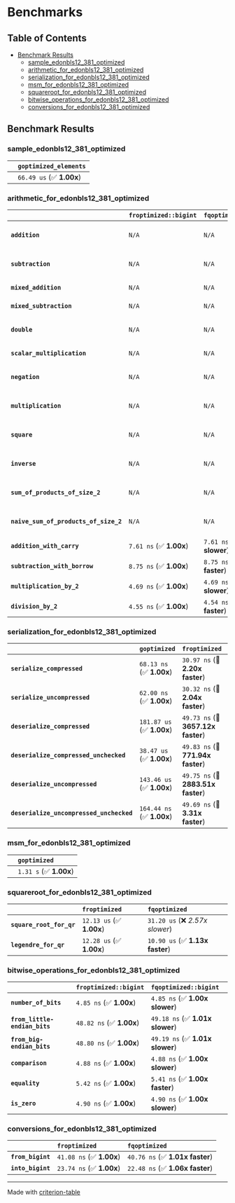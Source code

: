 # Benchmarks

## Table of Contents

- [Benchmark Results](#benchmark-results)
    - [sample_edonbls12_381_optimized](#sample_edonbls12_381_optimized)
    - [arithmetic_for_edonbls12_381_optimized](#arithmetic_for_edonbls12_381_optimized)
    - [serialization_for_edonbls12_381_optimized](#serialization_for_edonbls12_381_optimized)
    - [msm_for_edonbls12_381_optimized](#msm_for_edonbls12_381_optimized)
    - [squareroot_for_edonbls12_381_optimized](#squareroot_for_edonbls12_381_optimized)
    - [bitwise_operations_for_edonbls12_381_optimized](#bitwise_operations_for_edonbls12_381_optimized)
    - [conversions_for_edonbls12_381_optimized](#conversions_for_edonbls12_381_optimized)

## Benchmark Results

### sample_edonbls12_381_optimized

|        | `goptimized_elements`           |
|:-------|:------------------------------- |
|        | `66.49 us` (✅ **1.00x**)        |

### arithmetic_for_edonbls12_381_optimized

|                                       | `froptimized::bigint`          | `fqoptimized::bigint`          | `goptimized`              | `fqoptimized`                   | `froptimized`                    |
|:--------------------------------------|:-------------------------------|:-------------------------------|:--------------------------|:--------------------------------|:-------------------------------- |
| **`addition`**                        | `N/A`                          | `N/A`                          | `389.92 ns` (✅ **1.00x**) | `8.72 ns` (🚀 **44.70x faster**) | `8.64 ns` (🚀 **45.13x faster**)  |
| **`subtraction`**                     | `N/A`                          | `N/A`                          | `409.15 ns` (✅ **1.00x**) | `8.83 ns` (🚀 **46.36x faster**) | `8.80 ns` (🚀 **46.50x faster**)  |
| **`mixed_addition`**                  | `N/A`                          | `N/A`                          | `400.88 ns` (✅ **1.00x**) | `N/A`                           | `N/A`                            |
| **`mixed_subtraction`**               | `N/A`                          | `N/A`                          | `407.44 ns` (✅ **1.00x**) | `N/A`                           | `N/A`                            |
| **`double`**                          | `N/A`                          | `N/A`                          | `295.54 ns` (✅ **1.00x**) | `5.87 ns` (🚀 **50.31x faster**) | `5.86 ns` (🚀 **50.45x faster**)  |
| **`scalar_multiplication`**           | `N/A`                          | `N/A`                          | `147.72 us` (✅ **1.00x**) | `N/A`                           | `N/A`                            |
| **`negation`**                        | `N/A`                          | `N/A`                          | `N/A`                     | `6.13 ns` (✅ **1.01x faster**)  | `6.17 ns` (✅ **1.00x**)          |
| **`multiplication`**                  | `N/A`                          | `N/A`                          | `N/A`                     | `42.97 ns` (✅ **1.00x slower**) | `42.80 ns` (✅ **1.00x**)         |
| **`square`**                          | `N/A`                          | `N/A`                          | `N/A`                     | `35.38 ns` (✅ **1.01x slower**) | `35.03 ns` (✅ **1.00x**)         |
| **`inverse`**                         | `N/A`                          | `N/A`                          | `N/A`                     | `6.93 us` (✅ **1.01x faster**)  | `7.01 us` (✅ **1.00x**)          |
| **`sum_of_products_of_size_2`**       | `N/A`                          | `N/A`                          | `N/A`                     | `61.57 ns` (✅ **1.00x faster**) | `61.59 ns` (✅ **1.00x**)         |
| **`naive_sum_of_products_of_size_2`** | `N/A`                          | `N/A`                          | `N/A`                     | `89.00 ns` (✅ **1.01x faster**) | `89.85 ns` (✅ **1.00x**)         |
| **`addition_with_carry`**             | `7.61 ns` (✅ **1.00x**)        | `7.61 ns` (✅ **1.00x slower**) | `N/A`                     | `N/A`                           | `N/A`                            |
| **`subtraction_with_borrow`**         | `8.75 ns` (✅ **1.00x**)        | `8.75 ns` (✅ **1.00x faster**) | `N/A`                     | `N/A`                           | `N/A`                            |
| **`multiplication_by_2`**             | `4.69 ns` (✅ **1.00x**)        | `4.69 ns` (✅ **1.00x slower**) | `N/A`                     | `N/A`                           | `N/A`                            |
| **`division_by_2`**                   | `4.55 ns` (✅ **1.00x**)        | `4.54 ns` (✅ **1.00x faster**) | `N/A`                     | `N/A`                           | `N/A`                            |

### serialization_for_edonbls12_381_optimized

|                                          | `goptimized`              | `froptimized`                      | `fqoptimized`                       |
|:-----------------------------------------|:--------------------------|:-----------------------------------|:----------------------------------- |
| **`serialize_compressed`**               | `68.13 ns` (✅ **1.00x**)  | `30.97 ns` (🚀 **2.20x faster**)    | `30.97 ns` (🚀 **2.20x faster**)     |
| **`serialize_uncompressed`**             | `62.00 ns` (✅ **1.00x**)  | `30.32 ns` (🚀 **2.04x faster**)    | `30.85 ns` (🚀 **2.01x faster**)     |
| **`deserialize_compressed`**             | `181.87 us` (✅ **1.00x**) | `49.73 ns` (🚀 **3657.12x faster**) | `52.22 ns` (🚀 **3482.93x faster**)  |
| **`deserialize_compressed_unchecked`**   | `38.47 us` (✅ **1.00x**)  | `49.83 ns` (🚀 **771.94x faster**)  | `52.17 ns` (🚀 **737.32x faster**)   |
| **`deserialize_uncompressed`**           | `143.46 us` (✅ **1.00x**) | `49.75 ns` (🚀 **2883.51x faster**) | `52.14 ns` (🚀 **2751.37x faster**)  |
| **`deserialize_uncompressed_unchecked`** | `164.44 ns` (✅ **1.00x**) | `49.69 ns` (🚀 **3.31x faster**)    | `52.13 ns` (🚀 **3.15x faster**)     |

### msm_for_edonbls12_381_optimized

|        | `goptimized`            |
|:-------|:----------------------- |
|        | `1.31 s` (✅ **1.00x**)  |

### squareroot_for_edonbls12_381_optimized

|                          | `froptimized`            | `fqoptimized`                    |
|:-------------------------|:-------------------------|:-------------------------------- |
| **`square_root_for_qr`** | `12.13 us` (✅ **1.00x**) | `31.20 us` (❌ *2.57x slower*)    |
| **`legendre_for_qr`**    | `12.28 us` (✅ **1.00x**) | `10.90 us` (✅ **1.13x faster**)  |

### bitwise_operations_for_edonbls12_381_optimized

|                               | `froptimized::bigint`          | `fqoptimized::bigint`            |
|:------------------------------|:-------------------------------|:-------------------------------- |
| **`number_of_bits`**          | `4.85 ns` (✅ **1.00x**)        | `4.85 ns` (✅ **1.00x slower**)   |
| **`from_little-endian_bits`** | `48.82 ns` (✅ **1.00x**)       | `49.18 ns` (✅ **1.01x slower**)  |
| **`from_big-endian_bits`**    | `48.80 ns` (✅ **1.00x**)       | `49.19 ns` (✅ **1.01x slower**)  |
| **`comparison`**              | `4.88 ns` (✅ **1.00x**)        | `4.88 ns` (✅ **1.00x slower**)   |
| **`equality`**                | `5.42 ns` (✅ **1.00x**)        | `5.41 ns` (✅ **1.00x faster**)   |
| **`is_zero`**                 | `4.90 ns` (✅ **1.00x**)        | `4.90 ns` (✅ **1.00x slower**)   |

### conversions_for_edonbls12_381_optimized

|                   | `froptimized`            | `fqoptimized`                    |
|:------------------|:-------------------------|:-------------------------------- |
| **`from_bigint`** | `41.08 ns` (✅ **1.00x**) | `40.76 ns` (✅ **1.01x faster**)  |
| **`into_bigint`** | `23.74 ns` (✅ **1.00x**) | `22.48 ns` (✅ **1.06x faster**)  |

---
Made with [criterion-table](https://github.com/nu11ptr/criterion-table)


